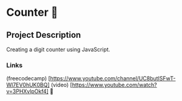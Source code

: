 
# Counter 🚀

## Project Description

Creating a digit counter using JavaScript.

### Links
(freecodecamp) [https://www.youtube.com/channel/UC8butISFwT-Wl7EV0hUK0BQ]
(video) [https://www.youtube.com/watch?v=3PHXvlpOkf4] 🤖